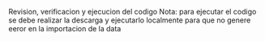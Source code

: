 Revision, verificacion y ejecucion del codigo 
Nota: para ejecutar el codigo se debe realizar la descarga y ejecutarlo localmente para que no genere eeror en la importacion de la data
